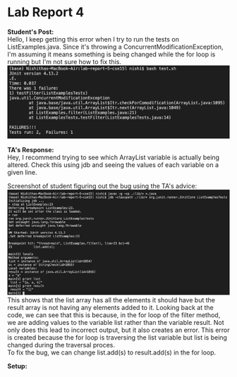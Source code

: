 # Lab Report 4  

**Student's Post:**  
Hello, I keep getting this error when I try to run the tests on ListExamples.java. Since it's throwing a ConcurrentModificationException, I'm assuming it means something is being changed while the for loop is running but I'm not sure how to fix this.
![part 1](https://raw.githubusercontent.com/nselvakumar25/cse15l-lab-reports/main/lab5-p1.png)  

**TA's Response:**  
Hey, I recommend trying to see which ArrayList variable is actually being altered. Check this using jdb and seeing the values of each variable on a given line.

Screenshot of student figuring out the bug using the TA's advice:
![part 2](https://raw.githubusercontent.com/nselvakumar25/cse15l-lab-reports/main/lab5-p2.png)  
This shows that the list array has all the elements it should have but the result array is not having any elements added to it. Looking back at the code, we can see that this is because, in the for loop of the filter method, we are adding values to the variable list rather than the variable result. Not only does this lead to incorrect output, but it also creates an error. This error is created because the for loop is traversing the list variable but list is being changed during the traversal proces.  
To fix the bug, we can change list.add(s) to result.add(s) in the for loop.  

**Setup:**  



